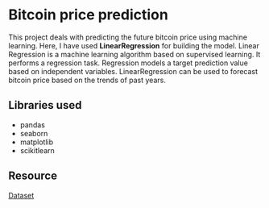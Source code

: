 
# Bitcoin price prediction

This project deals with predicting the future bitcoin price using machine learning.
Here, I have used **LinearRegression** for building the model.
Linear Regression is a machine learning algorithm based on supervised learning. It performs a regression task. Regression models a target prediction value based on independent variables. LinearRegression can be used to forecast bitcoin price based on the trends of past years.
## Libraries used

- pandas
- seaborn
- matplotlib
- scikitlearn

  
## Resource

[Dataset](https://raw.githubusercontent.com/WidhyaOrg/datasets/master/bitcoin_dataset.csv)

  
